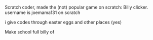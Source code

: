 Scratch coder, made the (not) popular game on scratch: Billy clicker. username is joemama131 on scratch

i give codes through easter eggs and other places (yes)

Make school full billy of

<!---
Joe-mama131/Joe-mama131 is a ✨ special ✨ repository because its `README.md` (this file) appears on your GitHub profile.
You can click the Preview link to take a look at your changes.
--->
